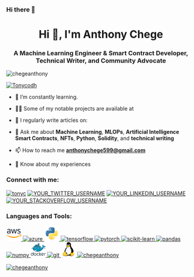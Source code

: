 ### Hi there 👋

<!--
**chegeanthony/chegeanthony** is a ✨ _special_ ✨ repository because its `README.md` (this file) appears on your GitHub profile.

Here are some ideas to get you started:

- 🔭 I’m currently working on ...
- 🌱 I’m currently learning ...
- 👯 I’m looking to collaborate on ...
- 🤔 I’m looking for help with ...
- 💬 Ask me about ...
- 📫 How to reach me: ...
- 😄 Pronouns: ...
- ⚡ Fun fact: ...
-->
<h1 align="center">Hi 👋, I'm Anthony Chege</h1>
<h3 align="center">A Machine Learning Engineer & Smart Contract Developer, Technical Writer, and Community Advocate</h3>

<p align="left"> <img src="https://komarev.com/ghpvc/?username=chegeanthony&label=Profile%20views&color=0e75b6&style=flat" alt="chegeanthony" /> </p>

<p align="left"> <a href="https://twitter.com/Tonycodh" target="blank"><img src="https://img.shields.io/twitter/follow/Tonycodh?logo=twitter&style=for-the-badge" alt="Tonycodh" /></a> </p>

- 🌱 I’m constantly learning.

- 👨‍💻 Some of my notable projects are available at 
- 📝 I regularly write articles on: 

- 💬 Ask me about **Machine Learning**, **MLOPs**, **Artificial Intelligence** **Smart Contracts**, **NFTs**, **Python**, **Solidity**, and **technical writing**

- 📫 How to reach me **anthonychege599@gmail.com**

- 📄 Know about my experiences 
<h3 align="left">Connect with me:</h3>
<p align="left">
<a href="(https://dev.to/tonyc)" target="blank"><img align="center" src="https://raw.githubusercontent.com/rahuldkjain/github-profile-readme-generator/master/src/images/icons/Social/devto.svg" alt="tonyc" height="30" width="40" /></a>
<a href="https://twitter.com/YOUR_TWITTER" target="blank"><img align="center" src="https://raw.githubusercontent.com/rahuldkjain/github-profile-readme-generator/master/src/images/icons/Social/twitter.svg" alt="YOUR_TWITTER_USERNAME" height="30" width="40" /></a>
<a href="https://linkedin.com/in/YOUR_LINKEDIN" target="blank"><img align="center" src="https://raw.githubusercontent.com/rahuldkjain/github-profile-readme-generator/master/src/images/icons/Social/linked-in-alt.svg" alt="YOUR_LINKEDIN_USERNAME" height="30" width="40" /></a>
<a href="https://stackoverflow.com/users/YOUR_STACKOVERFLOW" target="blank"><img align="center" src="https://raw.githubusercontent.com/rahuldkjain/github-profile-readme-generator/master/src/images/icons/Social/stack-overflow.svg" alt="YOUR_STACKOVERFLOW_USERNAME" height="30" width="40" /></a>
</p>

<h3 align="left">Languages and Tools:</h3>
<p align="left"> 
<a href="https://aws.amazon.com" target="_blank" rel="noreferrer"> <img src="https://raw.githubusercontent.com/devicons/devicon/master/icons/amazonwebservices/amazonwebservices-original-wordmark.svg" alt="aws" width="40" height="40"/> </a> 
<a href="https://azure.microsoft.com/en-in/" target="_blank" rel="noreferrer"> <img src="https://www.vectorlogo.zone/logos/microsoft_azure/microsoft_azure-icon.svg" alt="azure" width="40" height="40"/> </a> 
<a href="https://www.python.org" target="_blank" rel="noreferrer"> <img src="https://raw.githubusercontent.com/devicons/devicon/master/icons/python/python-original.svg" alt="python" width="40" height="40"/> </a> 
<a href="https://www.tensorflow.org/" target="_blank" rel="noreferrer"> <img src="https://www.vectorlogo.zone/logos/tensorflow/tensorflow-icon.svg" alt="tensorflow" width="40" height="40"/> </a> 
<a href="https://pytorch.org/" target="_blank" rel="noreferrer"> <img src="https://www.vectorlogo.zone/logos/pytorch/pytorch-icon.svg" alt="pytorch" width="40" height="40"/> </a> 
<a href="https://scikit-learn.org/" target="_blank" rel="noreferrer"> <img src="https://upload.wikimedia.org/wikipedia/commons/0/05/Scikit_learn_logo_small.svg" alt="scikit-learn" width="40" height="40"/> </a> 
<a href="https://pandas.pydata.org/" target="_blank" rel="noreferrer"> <img src="https://upload.wikimedia.org/wikipedia/commons/e/ed/Pandas_logo.svg" alt="pandas" width="40" height="40"/> </a> 
<a href="https://numpy.org/" target="_blank" rel="noreferrer"> <img src="https://user-images.githubusercontent.com/98330/63813335-2ef4a680-c92e-11e9-9dd6-25abf1d5e9fc.png" alt="numpy" width="40" height="40"/> </a> 
<a href="https://www.docker.com/" target="_blank" rel="noreferrer"> <img src="https://raw.githubusercontent.com/devicons/devicon/master/icons/docker/docker-original-wordmark.svg" alt="docker" width="40" height="40"/> </a> 
<a href="https://git-scm.com/" target="_blank" rel="noreferrer"> <img src="https://www.vectorlogo.zone/logos/git-scm/git-scm-icon.svg" alt="git" width="40" height="40"/> </a> 
<a href="https://www.linux.org/" target="_blank" rel="noreferrer"> <img src="https://raw.githubusercontent.com/devicons/devicon/master/icons/linux/linux-original.svg" alt="linux" width="40" height="40"/> </a> 
<a href="https://ethereum.org/" target="_blank" rel="noreferrer"> <img src="https://www.vectorlogo.zone/logos/ethereum/ethereum-icon
</p> <p>&nbsp;<img align="center" src="https://github-readme-stats.vercel.app/api?username=chegeanthony&show_icons=true&locale=en" alt="chegeanthony" /></p> <p><img align="center" src="https://github-readme-streak-stats.herokuapp.com/?user=chegeanthony&" alt="chegeanthony" /></p>

